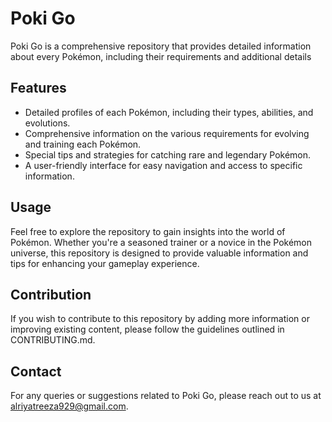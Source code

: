 # Poki Go

Poki Go is a comprehensive repository that provides detailed information about every Pokémon, including their requirements and additional details

## Features

- Detailed profiles of each Pokémon, including their types, abilities, and evolutions.
- Comprehensive information on the various requirements for evolving and training each Pokémon.
- Special tips and strategies for catching rare and legendary Pokémon.
- A user-friendly interface for easy navigation and access to specific information.

## Usage

Feel free to explore the repository to gain insights into the world of Pokémon. Whether you're a seasoned trainer or a novice in the Pokémon universe, this repository is designed to provide valuable information and tips for enhancing your gameplay experience.

## Contribution

If you wish to contribute to this repository by adding more information or improving existing content, please follow the guidelines outlined in CONTRIBUTING.md.

## Contact

For any queries or suggestions related to Poki Go, please reach out to us at alriyatreeza929@gmail.com.



